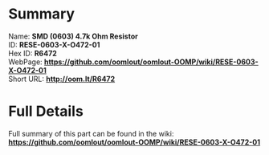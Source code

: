
Summary
=================
  
Name: __SMD (0603) 4.7k Ohm Resistor__    
ID: __RESE-0603-X-O472-01__   
Hex ID: __R6472__   
WebPage: __https://github.com/oomlout/oomlout-OOMP/wiki/RESE-0603-X-O472-01__   
Short URL: __http://oom.lt/R6472__   

Full Details
==========================
Full summary of this part can be found in the wiki:   
__https://github.com/oomlout/oomlout-OOMP/wiki/RESE-0603-X-O472-01__    

